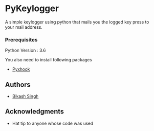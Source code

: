 # PyKeylogger
A simple keylogger using python that mails you the logged key press to your mail address.

### Prerequisites
Python Version : 3.6 

You also need to install following packages
  - [Pyxhook](https://pypi.org/project/pyxhook/)


## Authors

- [Bikash Singh](https://github.com/bksh05)



## Acknowledgments

* Hat tip to anyone whose code was used

